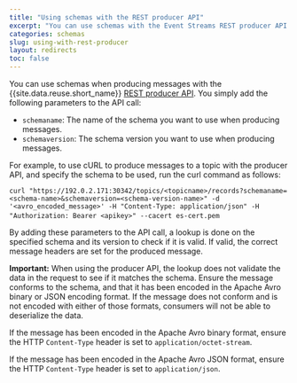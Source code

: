 ```yaml
---
title: "Using schemas with the REST producer API"
excerpt: "You can use schemas with the Event Streams REST producer API."
categories: schemas
slug: using-with-rest-producer
layout: redirects
toc: false
---
```


You can use schemas when producing messages with the {{site.data.reuse.short_name}} [REST producer API](../../connecting/rest-api/). You simply add the following parameters to the API call:

- `schemaname`: The name of the schema you want to use when producing messages.
- `schemaversion`: The schema version you want to use when producing messages.

For example, to use cURL to produce messages to a topic with the producer API, and specify the schema to be used, run the curl command as follows:

`curl "https://192.0.2.171:30342/topics/<topicname>/records?schemaname=<schema-name>&schemaversion=<schema-version-name>" -d '<avro_encoded_message>' -H "Content-Type: application/json" -H "Authorization: Bearer <apikey>" --cacert es-cert.pem` 

By adding these parameters to the API call, a lookup is done on the specified schema and its version to check if it is valid. If valid, the correct message headers are set for the produced message.

**Important:** When using the producer API, the lookup does not validate the data in the request to see if it matches the schema. Ensure the message conforms to the schema, and that it has been encoded in the Apache Avro binary or JSON encoding format. If the message does not conform and is not encoded with either of those formats, consumers will not be able to deserialize the data.

If the message has been encoded in the Apache Avro binary format, ensure the HTTP `Content-Type` header is set to `application/octet-stream`.

If the message has been encoded in the Apache Avro JSON format, ensure the HTTP `Content-Type` header is set to `application/json`.
